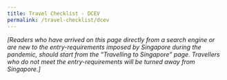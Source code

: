 ```yaml
---
title: Travel Checklist - DCEV
permalink: /travel-checklist/dcev
---
```

<i>[Readers who have arrived on this page directly from a search engine or are new to the entry-requirements imposed by Singapore during the pandemic, should start from the “Travelling to Singapore” page. Travellers who do not meet the entry-requirements will be turned away from Singapore.]</i>